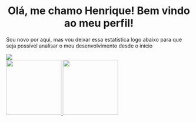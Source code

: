 <h1 align="center"> Olá, me chamo Henrique! Bem vindo ao meu perfil! </h1>

<p align="center" Atualmente estou estudando Administração na Universidade de São Paulo </p>
  <p align="center" Estou aprendendo python, tendo apenas uma pequena base como bagagem </p>
    <p align="center" Procuro auxiliar com o que eu puder com base no que eu aprender em meus estudos, e da mesma forma, busco aprender e receber ajuda neles </p>
      <p align="center" Posso dar auxilio também em algumas questões envolvendo outras linguagens, como HTML e CSS ou então com SQL </p>
        <p align="center" Para entrar em contato comigo pode me chamar pelo Discord! Se quiser jogar alguma coisa também, estou sempre disponível </p>

<p>Sou novo por aqui, mas vou deixar essa estatística logo abaixo para que seja possível analisar o meu desenvolvimento desde o início </p>

<a href="https://tenor.com/pt-BR/view/cat-grin-smile-smirk-awkward-gif-22382508">
<img src="cat-grin.gif">
</a>

<div>
<a href="https://github.com/Osodnil">
<img height="150em" src="https://github-readme-stats.vercel.app/api/top-langs/?username=Osodnil&layout=compact&langs_count=7&theme=dracula"/>
<img height="150em" src="https://github-readme-stats.vercel.app/api?username=Osodnil&show_icons=true&theme=dracula&include_all_commits=true&count_private=true"/>
</div>

